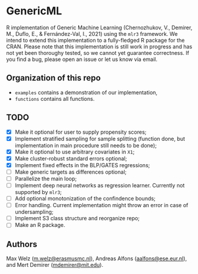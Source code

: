 # GenericML
R implementation of Generic Machine Learning (Chernozhukov, V., Demirer, M., Duflo, E., &amp; Fernández-Val, I., 2021) using the `mlr3` framework. We intend to extend this implementation to a fully-fledged R package for the CRAN. Please note that this implementation is still work in progress and has not yet been thoroughy tested, so we cannot yet guarantee correctness. If you find a bug, please open an issue or let us know via email.


## Organization of this repo

* `examples` contains a demonstration of our implementation,
* `functions` contains all functions.

## TODO

- [x] Make it optional for user to supply propensity scores;
- [x] Implement stratified sampling for sample splitting (function done, but implementation in main procedure still needs to be done);
- [x] Make it optional to use arbitrary covariates in `X1`;
- [x] Make cluster-robust standard errors optional;
- [x] Implement fixed effects in the BLP/GATES regressions;
- [ ] Make generic targets as differences optional;
- [ ] Parallelize the main loop;
- [ ] Implement deep neural networks as regression learner. Currently not supported by `mlr3`;
- [ ] Add optional monotonization of the confindence bounds;
- [ ] Error handling. Current implementation might throw an error in case of undersampling;
- [ ] Implement S3 class structure and reorganize repo;
- [ ] Make an R package.

## Authors
Max Welz (m.welz@erasmusmc.nl), Andreas Alfons (aalfons@ese.eur.nl), and Mert Demirer (mdemirer@mit.edu).

